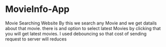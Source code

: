 # MovieInfo-App
Movie Searching Website By this we search any Movie and we get datails about that movie. there is and option to select latest Movies by clicking that  you will get latest movies. I used debouncing so that cost of sending request to server will reduces
